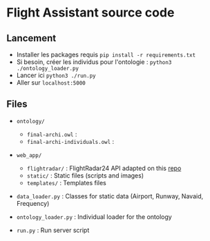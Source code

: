 # Flight Assistant source code

## Lancement
- Installer les packages requis `pip install -r requirements.txt`
- Si besoin, créer les individus pour l'ontologie : `python3 ./ontology_loader.py`
- Lancer ici `python3 ./run.py`
- Aller sur `localhost:5000`

## Files
- `ontology/`
  - `final-archi.owl` :
  - `final-archi-individuals.owl` :
  
- `web_app/`
  - `flightradar/` : FlightRadar24 API adapted on this [repo](https://github.com/alexbagirov/py-flightradar24)
  - `static/` : Static files (scripts and images)
  - `templates/` : Templates files
- `data_loader.py` : Classes for static data (Airport, Runway, Navaid, Frequency)
- `ontology_loader.py` : Individual loader for the ontology
- `run.py` : Run server script